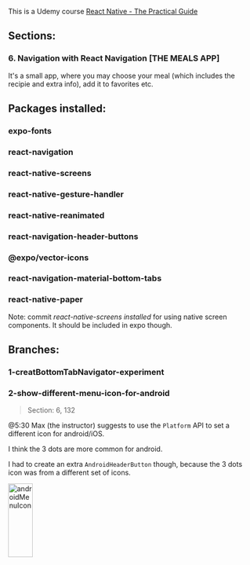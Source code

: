This is a Udemy course
[React Native - The Practical Guide](https://www.udemy.com/react-native-the-practical-guide/)

## Sections:
### 6. Navigation with React Navigation [THE MEALS APP]

It's a small app, where you may choose your meal (which includes the recipie and extra info), add it to favorites etc.



## Packages installed:
### expo-fonts
### react-navigation
### react-native-screens
### react-native-gesture-handler 
### react-native-reanimated 
### react-navigation-header-buttons
### @expo/vector-icons
### react-navigation-material-bottom-tabs
### react-native-paper



Note: commit *react-native-screens installed* for using native screen components.
It should be included in expo though.


## Branches:
### 1-creatBottomTabNavigator-experiment

### 2-show-different-menu-icon-for-android
> Section: 6, 132
>
@5:30 Max (the instructor) suggests to use the `Platform` API to set a different icon for android/iOS.

I think the 3 dots are more common for android.

I had to create an extra `AndroidHeaderButton` though, because the 3 dots icon was from a different set of icons.

<img src="./assets/gifs/androidMenuIcon.gif"
     alt="androidMenuIcon"
     style="float: left; margin-right: 10px; width:50px; height:150px" />